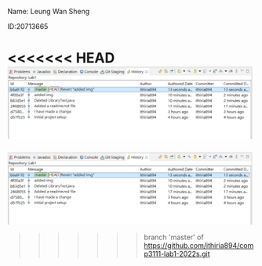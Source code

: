 Name: Leung Wan Sheng

ID:20713665

<<<<<<< HEAD
![image](image.png)
=======
![Screenshot](image.png)
>>>>>>> branch 'master' of https://github.com/ithiria894/comp3111-lab1-2022s.git
